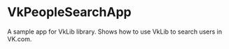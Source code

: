 # VkPeopleSearchApp
A sample app for VkLib library. Shows how to use VkLib to search users in VK.com.
